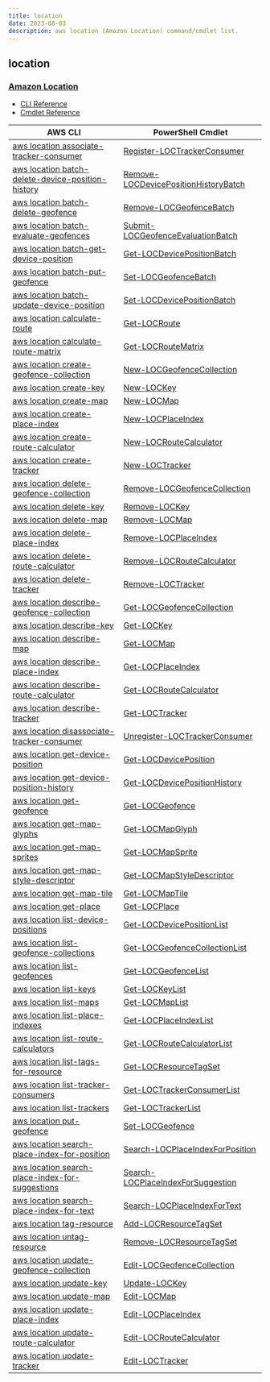 ```yaml
---
title: location
date: 2023-08-03
description: aws location (Amazon Location) command/cmdlet list.
---
```


## location

### [Amazon Location](https://aws.amazon.com/location/)

* [CLI Reference](https://awscli.amazonaws.com/v2/documentation/api/latest/reference/location/index.html)
* [Cmdlet Reference](https://docs.aws.amazon.com/powershell/latest/reference/items/LocationService_cmdlets.html)

|AWS CLI|PowerShell Cmdlet|
|----|----|
|[aws location associate-tracker-consumer](https://awscli.amazonaws.com/v2/documentation/api/latest/reference/location/associate-tracker-consumer.html)|[Register-LOCTrackerConsumer](https://docs.aws.amazon.com/powershell/latest/reference/items/Register-LOCTrackerConsumer.html)|
|[aws location batch-delete-device-position-history](https://awscli.amazonaws.com/v2/documentation/api/latest/reference/location/batch-delete-device-position-history.html)|[Remove-LOCDevicePositionHistoryBatch](https://docs.aws.amazon.com/powershell/latest/reference/items/Remove-LOCDevicePositionHistoryBatch.html)|
|[aws location batch-delete-geofence](https://awscli.amazonaws.com/v2/documentation/api/latest/reference/location/batch-delete-geofence.html)|[Remove-LOCGeofenceBatch](https://docs.aws.amazon.com/powershell/latest/reference/items/Remove-LOCGeofenceBatch.html)|
|[aws location batch-evaluate-geofences](https://awscli.amazonaws.com/v2/documentation/api/latest/reference/location/batch-evaluate-geofences.html)|[Submit-LOCGeofenceEvaluationBatch](https://docs.aws.amazon.com/powershell/latest/reference/items/Submit-LOCGeofenceEvaluationBatch.html)|
|[aws location batch-get-device-position](https://awscli.amazonaws.com/v2/documentation/api/latest/reference/location/batch-get-device-position.html)|[Get-LOCDevicePositionBatch](https://docs.aws.amazon.com/powershell/latest/reference/items/Get-LOCDevicePositionBatch.html)|
|[aws location batch-put-geofence](https://awscli.amazonaws.com/v2/documentation/api/latest/reference/location/batch-put-geofence.html)|[Set-LOCGeofenceBatch](https://docs.aws.amazon.com/powershell/latest/reference/items/Set-LOCGeofenceBatch.html)|
|[aws location batch-update-device-position](https://awscli.amazonaws.com/v2/documentation/api/latest/reference/location/batch-update-device-position.html)|[Set-LOCDevicePositionBatch](https://docs.aws.amazon.com/powershell/latest/reference/items/Set-LOCDevicePositionBatch.html)|
|[aws location calculate-route](https://awscli.amazonaws.com/v2/documentation/api/latest/reference/location/calculate-route.html)|[Get-LOCRoute](https://docs.aws.amazon.com/powershell/latest/reference/items/Get-LOCRoute.html)|
|[aws location calculate-route-matrix](https://awscli.amazonaws.com/v2/documentation/api/latest/reference/location/calculate-route-matrix.html)|[Get-LOCRouteMatrix](https://docs.aws.amazon.com/powershell/latest/reference/items/Get-LOCRouteMatrix.html)|
|[aws location create-geofence-collection](https://awscli.amazonaws.com/v2/documentation/api/latest/reference/location/create-geofence-collection.html)|[New-LOCGeofenceCollection](https://docs.aws.amazon.com/powershell/latest/reference/items/New-LOCGeofenceCollection.html)|
|[aws location create-key](https://awscli.amazonaws.com/v2/documentation/api/latest/reference/location/create-key.html)|[New-LOCKey](https://docs.aws.amazon.com/powershell/latest/reference/items/New-LOCKey.html)|
|[aws location create-map](https://awscli.amazonaws.com/v2/documentation/api/latest/reference/location/create-map.html)|[New-LOCMap](https://docs.aws.amazon.com/powershell/latest/reference/items/New-LOCMap.html)|
|[aws location create-place-index](https://awscli.amazonaws.com/v2/documentation/api/latest/reference/location/create-place-index.html)|[New-LOCPlaceIndex](https://docs.aws.amazon.com/powershell/latest/reference/items/New-LOCPlaceIndex.html)|
|[aws location create-route-calculator](https://awscli.amazonaws.com/v2/documentation/api/latest/reference/location/create-route-calculator.html)|[New-LOCRouteCalculator](https://docs.aws.amazon.com/powershell/latest/reference/items/New-LOCRouteCalculator.html)|
|[aws location create-tracker](https://awscli.amazonaws.com/v2/documentation/api/latest/reference/location/create-tracker.html)|[New-LOCTracker](https://docs.aws.amazon.com/powershell/latest/reference/items/New-LOCTracker.html)|
|[aws location delete-geofence-collection](https://awscli.amazonaws.com/v2/documentation/api/latest/reference/location/delete-geofence-collection.html)|[Remove-LOCGeofenceCollection](https://docs.aws.amazon.com/powershell/latest/reference/items/Remove-LOCGeofenceCollection.html)|
|[aws location delete-key](https://awscli.amazonaws.com/v2/documentation/api/latest/reference/location/delete-key.html)|[Remove-LOCKey](https://docs.aws.amazon.com/powershell/latest/reference/items/Remove-LOCKey.html)|
|[aws location delete-map](https://awscli.amazonaws.com/v2/documentation/api/latest/reference/location/delete-map.html)|[Remove-LOCMap](https://docs.aws.amazon.com/powershell/latest/reference/items/Remove-LOCMap.html)|
|[aws location delete-place-index](https://awscli.amazonaws.com/v2/documentation/api/latest/reference/location/delete-place-index.html)|[Remove-LOCPlaceIndex](https://docs.aws.amazon.com/powershell/latest/reference/items/Remove-LOCPlaceIndex.html)|
|[aws location delete-route-calculator](https://awscli.amazonaws.com/v2/documentation/api/latest/reference/location/delete-route-calculator.html)|[Remove-LOCRouteCalculator](https://docs.aws.amazon.com/powershell/latest/reference/items/Remove-LOCRouteCalculator.html)|
|[aws location delete-tracker](https://awscli.amazonaws.com/v2/documentation/api/latest/reference/location/delete-tracker.html)|[Remove-LOCTracker](https://docs.aws.amazon.com/powershell/latest/reference/items/Remove-LOCTracker.html)|
|[aws location describe-geofence-collection](https://awscli.amazonaws.com/v2/documentation/api/latest/reference/location/describe-geofence-collection.html)|[Get-LOCGeofenceCollection](https://docs.aws.amazon.com/powershell/latest/reference/items/Get-LOCGeofenceCollection.html)|
|[aws location describe-key](https://awscli.amazonaws.com/v2/documentation/api/latest/reference/location/describe-key.html)|[Get-LOCKey](https://docs.aws.amazon.com/powershell/latest/reference/items/Get-LOCKey.html)|
|[aws location describe-map](https://awscli.amazonaws.com/v2/documentation/api/latest/reference/location/describe-map.html)|[Get-LOCMap](https://docs.aws.amazon.com/powershell/latest/reference/items/Get-LOCMap.html)|
|[aws location describe-place-index](https://awscli.amazonaws.com/v2/documentation/api/latest/reference/location/describe-place-index.html)|[Get-LOCPlaceIndex](https://docs.aws.amazon.com/powershell/latest/reference/items/Get-LOCPlaceIndex.html)|
|[aws location describe-route-calculator](https://awscli.amazonaws.com/v2/documentation/api/latest/reference/location/describe-route-calculator.html)|[Get-LOCRouteCalculator](https://docs.aws.amazon.com/powershell/latest/reference/items/Get-LOCRouteCalculator.html)|
|[aws location describe-tracker](https://awscli.amazonaws.com/v2/documentation/api/latest/reference/location/describe-tracker.html)|[Get-LOCTracker](https://docs.aws.amazon.com/powershell/latest/reference/items/Get-LOCTracker.html)|
|[aws location disassociate-tracker-consumer](https://awscli.amazonaws.com/v2/documentation/api/latest/reference/location/disassociate-tracker-consumer.html)|[Unregister-LOCTrackerConsumer](https://docs.aws.amazon.com/powershell/latest/reference/items/Unregister-LOCTrackerConsumer.html)|
|[aws location get-device-position](https://awscli.amazonaws.com/v2/documentation/api/latest/reference/location/get-device-position.html)|[Get-LOCDevicePosition](https://docs.aws.amazon.com/powershell/latest/reference/items/Get-LOCDevicePosition.html)|
|[aws location get-device-position-history](https://awscli.amazonaws.com/v2/documentation/api/latest/reference/location/get-device-position-history.html)|[Get-LOCDevicePositionHistory](https://docs.aws.amazon.com/powershell/latest/reference/items/Get-LOCDevicePositionHistory.html)|
|[aws location get-geofence](https://awscli.amazonaws.com/v2/documentation/api/latest/reference/location/get-geofence.html)|[Get-LOCGeofence](https://docs.aws.amazon.com/powershell/latest/reference/items/Get-LOCGeofence.html)|
|[aws location get-map-glyphs](https://awscli.amazonaws.com/v2/documentation/api/latest/reference/location/get-map-glyphs.html)|[Get-LOCMapGlyph](https://docs.aws.amazon.com/powershell/latest/reference/items/Get-LOCMapGlyph.html)|
|[aws location get-map-sprites](https://awscli.amazonaws.com/v2/documentation/api/latest/reference/location/get-map-sprites.html)|[Get-LOCMapSprite](https://docs.aws.amazon.com/powershell/latest/reference/items/Get-LOCMapSprite.html)|
|[aws location get-map-style-descriptor](https://awscli.amazonaws.com/v2/documentation/api/latest/reference/location/get-map-style-descriptor.html)|[Get-LOCMapStyleDescriptor](https://docs.aws.amazon.com/powershell/latest/reference/items/Get-LOCMapStyleDescriptor.html)|
|[aws location get-map-tile](https://awscli.amazonaws.com/v2/documentation/api/latest/reference/location/get-map-tile.html)|[Get-LOCMapTile](https://docs.aws.amazon.com/powershell/latest/reference/items/Get-LOCMapTile.html)|
|[aws location get-place](https://awscli.amazonaws.com/v2/documentation/api/latest/reference/location/get-place.html)|[Get-LOCPlace](https://docs.aws.amazon.com/powershell/latest/reference/items/Get-LOCPlace.html)|
|[aws location list-device-positions](https://awscli.amazonaws.com/v2/documentation/api/latest/reference/location/list-device-positions.html)|[Get-LOCDevicePositionList](https://docs.aws.amazon.com/powershell/latest/reference/items/Get-LOCDevicePositionList.html)|
|[aws location list-geofence-collections](https://awscli.amazonaws.com/v2/documentation/api/latest/reference/location/list-geofence-collections.html)|[Get-LOCGeofenceCollectionList](https://docs.aws.amazon.com/powershell/latest/reference/items/Get-LOCGeofenceCollectionList.html)|
|[aws location list-geofences](https://awscli.amazonaws.com/v2/documentation/api/latest/reference/location/list-geofences.html)|[Get-LOCGeofenceList](https://docs.aws.amazon.com/powershell/latest/reference/items/Get-LOCGeofenceList.html)|
|[aws location list-keys](https://awscli.amazonaws.com/v2/documentation/api/latest/reference/location/list-keys.html)|[Get-LOCKeyList](https://docs.aws.amazon.com/powershell/latest/reference/items/Get-LOCKeyList.html)|
|[aws location list-maps](https://awscli.amazonaws.com/v2/documentation/api/latest/reference/location/list-maps.html)|[Get-LOCMapList](https://docs.aws.amazon.com/powershell/latest/reference/items/Get-LOCMapList.html)|
|[aws location list-place-indexes](https://awscli.amazonaws.com/v2/documentation/api/latest/reference/location/list-place-indexes.html)|[Get-LOCPlaceIndexList](https://docs.aws.amazon.com/powershell/latest/reference/items/Get-LOCPlaceIndexList.html)|
|[aws location list-route-calculators](https://awscli.amazonaws.com/v2/documentation/api/latest/reference/location/list-route-calculators.html)|[Get-LOCRouteCalculatorList](https://docs.aws.amazon.com/powershell/latest/reference/items/Get-LOCRouteCalculatorList.html)|
|[aws location list-tags-for-resource](https://awscli.amazonaws.com/v2/documentation/api/latest/reference/location/list-tags-for-resource.html)|[Get-LOCResourceTagSet](https://docs.aws.amazon.com/powershell/latest/reference/items/Get-LOCResourceTagSet.html)|
|[aws location list-tracker-consumers](https://awscli.amazonaws.com/v2/documentation/api/latest/reference/location/list-tracker-consumers.html)|[Get-LOCTrackerConsumerList](https://docs.aws.amazon.com/powershell/latest/reference/items/Get-LOCTrackerConsumerList.html)|
|[aws location list-trackers](https://awscli.amazonaws.com/v2/documentation/api/latest/reference/location/list-trackers.html)|[Get-LOCTrackerList](https://docs.aws.amazon.com/powershell/latest/reference/items/Get-LOCTrackerList.html)|
|[aws location put-geofence](https://awscli.amazonaws.com/v2/documentation/api/latest/reference/location/put-geofence.html)|[Set-LOCGeofence](https://docs.aws.amazon.com/powershell/latest/reference/items/Set-LOCGeofence.html)|
|[aws location search-place-index-for-position](https://awscli.amazonaws.com/v2/documentation/api/latest/reference/location/search-place-index-for-position.html)|[Search-LOCPlaceIndexForPosition](https://docs.aws.amazon.com/powershell/latest/reference/items/Search-LOCPlaceIndexForPosition.html)|
|[aws location search-place-index-for-suggestions](https://awscli.amazonaws.com/v2/documentation/api/latest/reference/location/search-place-index-for-suggestions.html)|[Search-LOCPlaceIndexForSuggestion](https://docs.aws.amazon.com/powershell/latest/reference/items/Search-LOCPlaceIndexForSuggestion.html)|
|[aws location search-place-index-for-text](https://awscli.amazonaws.com/v2/documentation/api/latest/reference/location/search-place-index-for-text.html)|[Search-LOCPlaceIndexForText](https://docs.aws.amazon.com/powershell/latest/reference/items/Search-LOCPlaceIndexForText.html)|
|[aws location tag-resource](https://awscli.amazonaws.com/v2/documentation/api/latest/reference/location/tag-resource.html)|[Add-LOCResourceTagSet](https://docs.aws.amazon.com/powershell/latest/reference/items/Add-LOCResourceTagSet.html)|
|[aws location untag-resource](https://awscli.amazonaws.com/v2/documentation/api/latest/reference/location/untag-resource.html)|[Remove-LOCResourceTagSet](https://docs.aws.amazon.com/powershell/latest/reference/items/Remove-LOCResourceTagSet.html)|
|[aws location update-geofence-collection](https://awscli.amazonaws.com/v2/documentation/api/latest/reference/location/update-geofence-collection.html)|[Edit-LOCGeofenceCollection](https://docs.aws.amazon.com/powershell/latest/reference/items/Edit-LOCGeofenceCollection.html)|
|[aws location update-key](https://awscli.amazonaws.com/v2/documentation/api/latest/reference/location/update-key.html)|[Update-LOCKey](https://docs.aws.amazon.com/powershell/latest/reference/items/Update-LOCKey.html)|
|[aws location update-map](https://awscli.amazonaws.com/v2/documentation/api/latest/reference/location/update-map.html)|[Edit-LOCMap](https://docs.aws.amazon.com/powershell/latest/reference/items/Edit-LOCMap.html)|
|[aws location update-place-index](https://awscli.amazonaws.com/v2/documentation/api/latest/reference/location/update-place-index.html)|[Edit-LOCPlaceIndex](https://docs.aws.amazon.com/powershell/latest/reference/items/Edit-LOCPlaceIndex.html)|
|[aws location update-route-calculator](https://awscli.amazonaws.com/v2/documentation/api/latest/reference/location/update-route-calculator.html)|[Edit-LOCRouteCalculator](https://docs.aws.amazon.com/powershell/latest/reference/items/Edit-LOCRouteCalculator.html)|
|[aws location update-tracker](https://awscli.amazonaws.com/v2/documentation/api/latest/reference/location/update-tracker.html)|[Edit-LOCTracker](https://docs.aws.amazon.com/powershell/latest/reference/items/Edit-LOCTracker.html)|

